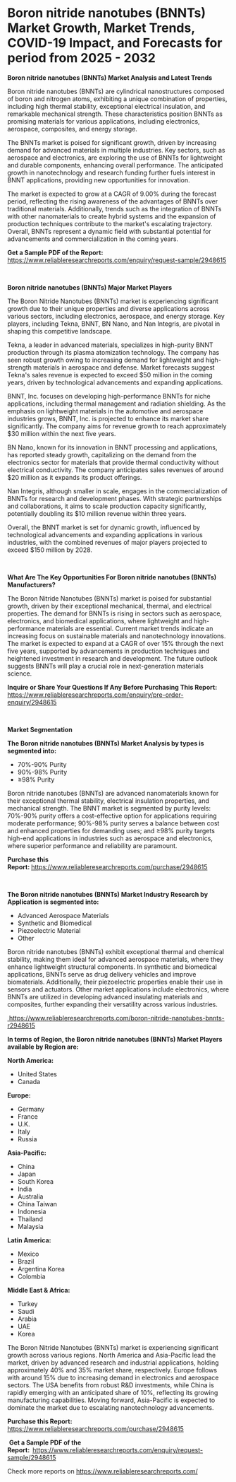 <p><h1>Boron nitride nanotubes (BNNTs) Market Growth, Market Trends, COVID-19 Impact, and Forecasts for period from 2025 - 2032</h1></p><p><strong>Boron nitride nanotubes (BNNTs) Market Analysis and Latest Trends</strong></p>
<p><p>Boron nitride nanotubes (BNNTs) are cylindrical nanostructures composed of boron and nitrogen atoms, exhibiting a unique combination of properties, including high thermal stability, exceptional electrical insulation, and remarkable mechanical strength. These characteristics position BNNTs as promising materials for various applications, including electronics, aerospace, composites, and energy storage.</p><p>The BNNTs market is poised for significant growth, driven by increasing demand for advanced materials in multiple industries. Key sectors, such as aerospace and electronics, are exploring the use of BNNTs for lightweight and durable components, enhancing overall performance. The anticipated growth in nanotechnology and research funding further fuels interest in BNNT applications, providing new opportunities for innovation.</p><p>The market is expected to grow at a CAGR of 9.00% during the forecast period, reflecting the rising awareness of the advantages of BNNTs over traditional materials. Additionally, trends such as the integration of BNNTs with other nanomaterials to create hybrid systems and the expansion of production techniques contribute to the market's escalating trajectory. Overall, BNNTs represent a dynamic field with substantial potential for advancements and commercialization in the coming years.</p></p>
<p><strong>Get a Sample PDF of the Report:&nbsp;</strong> <a href="https://www.reliableresearchreports.com/enquiry/request-sample/2948615?utm_campaign=2646&utm_medium=2&utm_source=Github&utm_content=ia&utm_term=12032025&utm_id=boron-nitride-nanotubes-bnnts">https://www.reliableresearchreports.com/enquiry/request-sample/2948615</a></p>
<p>&nbsp;</p>
<p><strong>Boron nitride nanotubes (BNNTs) Major Market Players</strong></p>
<p><p>The Boron Nitride Nanotubes (BNNTs) market is experiencing significant growth due to their unique properties and diverse applications across various sectors, including electronics, aerospace, and energy storage. Key players, including Tekna, BNNT, BN Nano, and Nan Integris, are pivotal in shaping this competitive landscape.</p><p>Tekna, a leader in advanced materials, specializes in high-purity BNNT production through its plasma atomization technology. The company has seen robust growth owing to increasing demand for lightweight and high-strength materials in aerospace and defense. Market forecasts suggest Tekna's sales revenue is expected to exceed $50 million in the coming years, driven by technological advancements and expanding applications.</p><p>BNNT, Inc. focuses on developing high-performance BNNTs for niche applications, including thermal management and radiation shielding. As the emphasis on lightweight materials in the automotive and aerospace industries grows, BNNT, Inc. is projected to enhance its market share significantly. The company aims for revenue growth to reach approximately $30 million within the next five years.</p><p>BN Nano, known for its innovation in BNNT processing and applications, has reported steady growth, capitalizing on the demand from the electronics sector for materials that provide thermal conductivity without electrical conductivity. The company anticipates sales revenues of around $20 million as it expands its product offerings.</p><p>Nan Integris, although smaller in scale, engages in the commercialization of BNNTs for research and development phases. With strategic partnerships and collaborations, it aims to scale production capacity significantly, potentially doubling its $10 million revenue within three years.</p><p>Overall, the BNNT market is set for dynamic growth, influenced by technological advancements and expanding applications in various industries, with the combined revenues of major players projected to exceed $150 million by 2028.</p></p>
<p>&nbsp;</p>
<p><strong>What Are The Key Opportunities For Boron nitride nanotubes (BNNTs) Manufacturers?</strong></p>
<p><p>The Boron Nitride Nanotubes (BNNTs) market is poised for substantial growth, driven by their exceptional mechanical, thermal, and electrical properties. The demand for BNNTs is rising in sectors such as aerospace, electronics, and biomedical applications, where lightweight and high-performance materials are essential. Current market trends indicate an increasing focus on sustainable materials and nanotechnology innovations. The market is expected to expand at a CAGR of over 15% through the next five years, supported by advancements in production techniques and heightened investment in research and development. The future outlook suggests BNNTs will play a crucial role in next-generation materials science.</p></p>
<p><strong>Inquire or Share Your Questions If Any Before Purchasing This Report:</strong> <a href="https://www.reliableresearchreports.com/enquiry/pre-order-enquiry/2948615?utm_campaign=2646&utm_medium=2&utm_source=Github&utm_content=ia&utm_term=12032025&utm_id=boron-nitride-nanotubes-bnnts">https://www.reliableresearchreports.com/enquiry/pre-order-enquiry/2948615</a></p>
<p>&nbsp;</p>
<p><strong>Market Segmentation</strong></p>
<p><strong>The Boron nitride nanotubes (BNNTs) Market Analysis by types is segmented into:</strong></p>
<p><ul><li>70%-90% Purity</li><li> 90%-98% Purity</li><li> ≥98% Purity</li></ul></p>
<p><p>Boron nitride nanotubes (BNNTs) are advanced nanomaterials known for their exceptional thermal stability, electrical insulation properties, and mechanical strength. The BNNT market is segmented by purity levels: 70%-90% purity offers a cost-effective option for applications requiring moderate performance; 90%-98% purity serves a balance between cost and enhanced properties for demanding uses; and ≥98% purity targets high-end applications in industries such as aerospace and electronics, where superior performance and reliability are paramount.</p></p>
<p><strong>Purchase this Report:&nbsp;</strong><a href="https://www.reliableresearchreports.com/purchase/2948615?utm_campaign=2646&utm_medium=2&utm_source=Github&utm_content=ia&utm_term=12032025&utm_id=boron-nitride-nanotubes-bnnts">https://www.reliableresearchreports.com/purchase/2948615</a></p>
<p>&nbsp;</p>
<p><strong>The Boron nitride nanotubes (BNNTs) Market Industry Research by Application is segmented into:</strong></p>
<p><ul><li>Advanced Aerospace Materials</li><li> Synthetic and Biomedical</li><li> Piezoelectric Material</li><li> Other</li></ul></p>
<p><p>Boron nitride nanotubes (BNNTs) exhibit exceptional thermal and chemical stability, making them ideal for advanced aerospace materials, where they enhance lightweight structural components. In synthetic and biomedical applications, BNNTs serve as drug delivery vehicles and improve biomaterials. Additionally, their piezoelectric properties enable their use in sensors and actuators. Other market applications include electronics, where BNNTs are utilized in developing advanced insulating materials and composites, further expanding their versatility across various industries.</p></p>
<p><a href="https://www.reliableresearchreports.com/boron-nitride-nanotubes-bnnts-r2948615?utm_campaign=2646&utm_medium=2&utm_source=Github&utm_content=ia&utm_term=12032025&utm_id=boron-nitride-nanotubes-bnnts">&nbsp;https://www.reliableresearchreports.com/boron-nitride-nanotubes-bnnts-r2948615</a></p>
<p><strong>In terms of Region, the Boron nitride nanotubes (BNNTs) Market Players available by Region are:</strong></p>
<p>
    <p> <strong> North America: </strong>
        <ul>
            <li>United States</li>
            <li>Canada</li>
        </ul>
        </p> 
    <p> <strong> Europe: </strong>
        <ul>
            <li>Germany</li>
            <li>France</li>
            <li>U.K.</li>
            <li>Italy</li>
            <li>Russia</li>
        </ul>
        </p> 
    <p> <strong> Asia-Pacific: </strong>
        <ul>
            <li>China</li>
            <li>Japan</li>
            <li>South Korea</li>
            <li>India</li>
            <li>Australia</li>
            <li>China Taiwan</li>
            <li>Indonesia</li>
            <li>Thailand</li>
            <li>Malaysia</li>
        </ul>
        </p> 
    <p> <strong> Latin America: </strong>
        <ul>
            <li>Mexico</li>
            <li>Brazil</li>
            <li>Argentina Korea</li>
            <li>Colombia</li>
        </ul>
        </p> 
    <p> <strong> Middle East & Africa: </strong>
        <ul>
            <li>Turkey</li>
            <li>Saudi</li>
            <li>Arabia</li>
            <li>UAE</li>
            <li>Korea</li>
        </ul>
    </p>
    </p>
<p><p>The Boron Nitride Nanotubes (BNNTs) market is experiencing significant growth across various regions. North America and Asia-Pacific lead the market, driven by advanced research and industrial applications, holding approximately 40% and 35% market share, respectively. Europe follows with around 15% due to increasing demand in electronics and aerospace sectors. The USA benefits from robust R&D investments, while China is rapidly emerging with an anticipated share of 10%, reflecting its growing manufacturing capabilities. Moving forward, Asia-Pacific is expected to dominate the market due to escalating nanotechnology advancements.</p></p>
<p><strong>Purchase this Report: </strong><a href="https://www.reliableresearchreports.com/purchase/2948615?utm_campaign=2646&utm_medium=2&utm_source=Github&utm_content=ia&utm_term=12032025&utm_id=boron-nitride-nanotubes-bnnts">https://www.reliableresearchreports.com/purchase/2948615</a></p>
<p>&nbsp;<strong>Get a Sample PDF of the Report:&nbsp;&nbsp;</strong><a href="https://www.reliableresearchreports.com/enquiry/request-sample/2948615?utm_campaign=2646&utm_medium=2&utm_source=Github&utm_content=ia&utm_term=12032025&utm_id=boron-nitride-nanotubes-bnnts">https://www.reliableresearchreports.com/enquiry/request-sample/2948615</a></p>
<p><strong></strong></p>
<p>Check more reports on <a href="https://www.reliableresearchreports.com/?utm_campaign=2646&utm_medium=2&utm_source=Github&utm_content=ia&utm_term=12032025&utm_id=boron-nitride-nanotubes-bnnts">https://www.reliableresearchreports.com/</a></p>